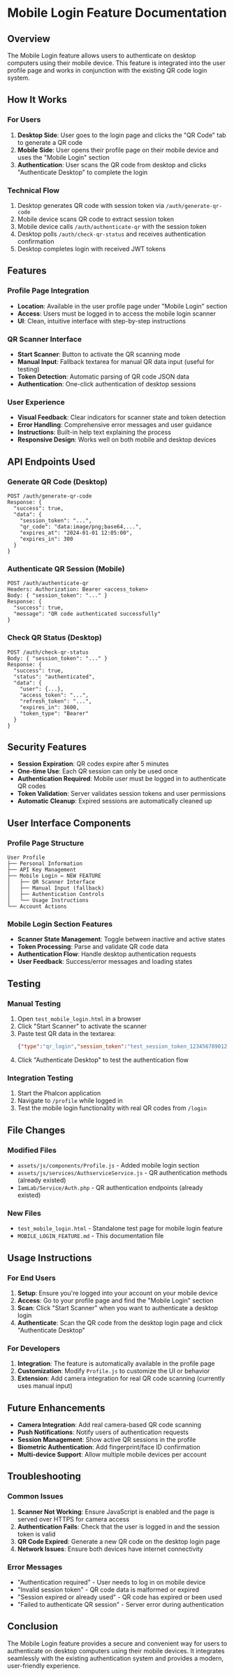 # Mobile Login Feature Documentation

## Overview

The Mobile Login feature allows users to authenticate on desktop computers using their mobile device. This feature is integrated into the user profile page and works in conjunction with the existing QR code login system.

## How It Works

### For Users

1. **Desktop Side**: User goes to the login page and clicks the "QR Code" tab to generate a QR code
2. **Mobile Side**: User opens their profile page on their mobile device and uses the "Mobile Login" section
3. **Authentication**: User scans the QR code from desktop and clicks "Authenticate Desktop" to complete the login

### Technical Flow

1. Desktop generates QR code with session token via `/auth/generate-qr-code`
2. Mobile device scans QR code to extract session token
3. Mobile device calls `/auth/authenticate-qr` with the session token
4. Desktop polls `/auth/check-qr-status` and receives authentication confirmation
5. Desktop completes login with received JWT tokens

## Features

### Profile Page Integration

- **Location**: Available in the user profile page under "Mobile Login" section
- **Access**: Users must be logged in to access the mobile login scanner
- **UI**: Clean, intuitive interface with step-by-step instructions

### QR Scanner Interface

- **Start Scanner**: Button to activate the QR scanning mode
- **Manual Input**: Fallback textarea for manual QR data input (useful for testing)
- **Token Detection**: Automatic parsing of QR code JSON data
- **Authentication**: One-click authentication of desktop sessions

### User Experience

- **Visual Feedback**: Clear indicators for scanner state and token detection
- **Error Handling**: Comprehensive error messages and user guidance
- **Instructions**: Built-in help text explaining the process
- **Responsive Design**: Works well on both mobile and desktop devices

## API Endpoints Used

### Generate QR Code (Desktop)
```
POST /auth/generate-qr-code
Response: {
  "success": true,
  "data": {
    "session_token": "...",
    "qr_code": "data:image/png;base64,...",
    "expires_at": "2024-01-01 12:05:00",
    "expires_in": 300
  }
}
```

### Authenticate QR Session (Mobile)
```
POST /auth/authenticate-qr
Headers: Authorization: Bearer <access_token>
Body: { "session_token": "..." }
Response: {
  "success": true,
  "message": "QR code authenticated successfully"
}
```

### Check QR Status (Desktop)
```
POST /auth/check-qr-status
Body: { "session_token": "..." }
Response: {
  "success": true,
  "status": "authenticated",
  "data": {
    "user": {...},
    "access_token": "...",
    "refresh_token": "...",
    "expires_in": 3600,
    "token_type": "Bearer"
  }
}
```

## Security Features

- **Session Expiration**: QR codes expire after 5 minutes
- **One-time Use**: Each QR session can only be used once
- **Authentication Required**: Mobile user must be logged in to authenticate QR codes
- **Token Validation**: Server validates session tokens and user permissions
- **Automatic Cleanup**: Expired sessions are automatically cleaned up

## User Interface Components

### Profile Page Structure
```
User Profile
├── Personal Information
├── API Key Management
├── Mobile Login ← NEW FEATURE
│   ├── QR Scanner Interface
│   ├── Manual Input (fallback)
│   ├── Authentication Controls
│   └── Usage Instructions
└── Account Actions
```

### Mobile Login Section Features
- **Scanner State Management**: Toggle between inactive and active states
- **Token Processing**: Parse and validate QR code data
- **Authentication Flow**: Handle desktop authentication requests
- **User Feedback**: Success/error messages and loading states

## Testing

### Manual Testing
1. Open `test_mobile_login.html` in a browser
2. Click "Start Scanner" to activate the scanner
3. Paste test QR data in the textarea:
   ```json
   {"type":"qr_login","session_token":"test_session_token_12345678901234567890","base_url":"http://localhost:8080","expires_at":"2024-01-01 12:00:00"}
   ```
4. Click "Authenticate Desktop" to test the authentication flow

### Integration Testing
1. Start the Phalcon application
2. Navigate to `/profile` while logged in
3. Test the mobile login functionality with real QR codes from `/login`

## File Changes

### Modified Files
- `assets/js/components/Profile.js` - Added mobile login section
- `assets/js/services/AuthserviceService.js` - QR authentication methods (already existed)
- `IamLab/Service/Auth.php` - QR authentication endpoints (already existed)

### New Files
- `test_mobile_login.html` - Standalone test page for mobile login feature
- `MOBILE_LOGIN_FEATURE.md` - This documentation file

## Usage Instructions

### For End Users

1. **Setup**: Ensure you're logged into your account on your mobile device
2. **Access**: Go to your profile page and find the "Mobile Login" section
3. **Scan**: Click "Start Scanner" when you want to authenticate a desktop login
4. **Authenticate**: Scan the QR code from the desktop login page and click "Authenticate Desktop"

### For Developers

1. **Integration**: The feature is automatically available in the profile page
2. **Customization**: Modify `Profile.js` to customize the UI or behavior
3. **Extension**: Add camera integration for real QR code scanning (currently uses manual input)

## Future Enhancements

- **Camera Integration**: Add real camera-based QR code scanning
- **Push Notifications**: Notify users of authentication requests
- **Session Management**: Show active QR sessions in the profile
- **Biometric Authentication**: Add fingerprint/face ID confirmation
- **Multi-device Support**: Allow multiple mobile devices per account

## Troubleshooting

### Common Issues

1. **Scanner Not Working**: Ensure JavaScript is enabled and the page is served over HTTPS for camera access
2. **Authentication Fails**: Check that the user is logged in and the session token is valid
3. **QR Code Expired**: Generate a new QR code on the desktop login page
4. **Network Issues**: Ensure both devices have internet connectivity

### Error Messages

- "Authentication required" - User needs to log in on mobile device
- "Invalid session token" - QR code data is malformed or expired
- "Session expired or already used" - QR code has expired or been used
- "Failed to authenticate QR session" - Server error during authentication

## Conclusion

The Mobile Login feature provides a secure and convenient way for users to authenticate on desktop computers using their mobile devices. It integrates seamlessly with the existing authentication system and provides a modern, user-friendly experience.